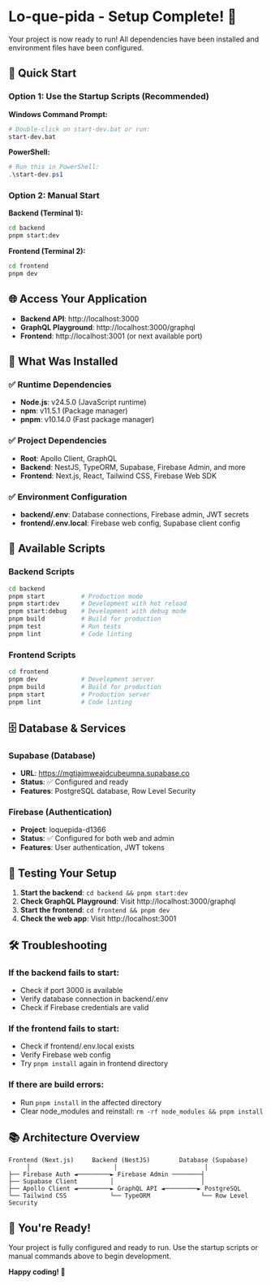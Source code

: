 # Lo-que-pida - Setup Complete! 🎉

Your project is now ready to run! All dependencies have been installed and environment files have been configured.

## 🚀 Quick Start

### Option 1: Use the Startup Scripts (Recommended)

**Windows Command Prompt:**
```bash
# Double-click on start-dev.bat or run:
start-dev.bat
```

**PowerShell:**
```powershell
# Run this in PowerShell:
.\start-dev.ps1
```

### Option 2: Manual Start

**Backend (Terminal 1):**
```bash
cd backend
pnpm start:dev
```

**Frontend (Terminal 2):**
```bash
cd frontend
pnpm dev
```

## 🌐 Access Your Application

- **Backend API**: http://localhost:3000
- **GraphQL Playground**: http://localhost:3000/graphql
- **Frontend**: http://localhost:3001 (or next available port)

## 📁 What Was Installed

### ✅ Runtime Dependencies
- **Node.js**: v24.5.0 (JavaScript runtime)
- **npm**: v11.5.1 (Package manager)
- **pnpm**: v10.14.0 (Fast package manager)

### ✅ Project Dependencies
- **Root**: Apollo Client, GraphQL
- **Backend**: NestJS, TypeORM, Supabase, Firebase Admin, and more
- **Frontend**: Next.js, React, Tailwind CSS, Firebase Web SDK

### ✅ Environment Configuration
- **backend/.env**: Database connections, Firebase admin, JWT secrets
- **frontend/.env.local**: Firebase web config, Supabase client config

## 🔧 Available Scripts

### Backend Scripts
```bash
cd backend
pnpm start          # Production mode
pnpm start:dev      # Development with hot reload
pnpm start:debug    # Development with debug mode
pnpm build          # Build for production
pnpm test           # Run tests
pnpm lint           # Code linting
```

### Frontend Scripts
```bash
cd frontend
pnpm dev            # Development server
pnpm build          # Build for production
pnpm start          # Production server
pnpm lint           # Code linting
```

## 🗄️ Database & Services

### Supabase (Database)
- **URL**: https://mgtjajmweajdcubeumna.supabase.co
- **Status**: ✅ Configured and ready
- **Features**: PostgreSQL database, Row Level Security

### Firebase (Authentication)
- **Project**: loquepida-d1366
- **Status**: ✅ Configured for both web and admin
- **Features**: User authentication, JWT tokens

## 🧪 Testing Your Setup

1. **Start the backend**: `cd backend && pnpm start:dev`
2. **Check GraphQL Playground**: Visit http://localhost:3000/graphql
3. **Start the frontend**: `cd frontend && pnpm dev`
4. **Check the web app**: Visit http://localhost:3001

## 🛠️ Troubleshooting

### If the backend fails to start:
- Check if port 3000 is available
- Verify database connection in backend/.env
- Check if Firebase credentials are valid

### If the frontend fails to start:
- Check if frontend/.env.local exists
- Verify Firebase web config
- Try `pnpm install` again in frontend directory

### If there are build errors:
- Run `pnpm install` in the affected directory
- Clear node_modules and reinstall: `rm -rf node_modules && pnpm install`

## 📚 Architecture Overview

```
Frontend (Next.js)     Backend (NestJS)        Database (Supabase)
     │                       │                        │
├── Firebase Auth ◄─────────► Firebase Admin ────────┤
├── Supabase Client         │                        │
├── Apollo Client ◄─────────► GraphQL API ◄─────────► PostgreSQL
└── Tailwind CSS            └── TypeORM              └── Row Level Security
```

## 🎉 You're Ready!

Your project is fully configured and ready to run. Use the startup scripts or manual commands above to begin development.

**Happy coding! 🚀**
